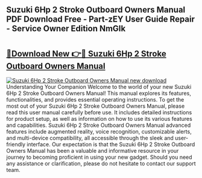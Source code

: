 ## Suzuki 6Hp 2 Stroke Outboard Owners Manual PDF Download Free - Part-zEY User Guide Repair - Service Owner Edition NmGIk

# <h2><a href="http://bc72776.oget.top/?id=Suzuki+6Hp+2+Stroke+Outboard+Owners+Manual">🔗Download New 👉🔴 Suzuki 6Hp 2 Stroke Outboard Owners Manual</a></h2>

[![Suzuki 6Hp 2 Stroke Outboard Owners Manual new download](https://i.imgur.com/5g1atiW.png)](http://bc72776.oget.top/?id=Suzuki+6Hp+2+Stroke+Outboard+Owners+Manual)
Understanding Your Companion Welcome to the world of your new Suzuki 6Hp 2 Stroke Outboard Owners Manual! This manual explores its features, functionalities, and provides essential operating instructions. To get the most out of your Suzuki 6Hp 2 Stroke Outboard Owners Manual, please read this user manual carefully before use. It includes detailed instructions for product setup, as well as information on how to use its various features and capabilities. Suzuki 6Hp 2 Stroke Outboard Owners Manual advanced features include augmented reality, voice recognition, customizable alerts, and multi-device compatibility, all accessible through the sleek and user-friendly interface. Our expectation is that the Suzuki 6Hp 2 Stroke Outboard Owners Manual has been a valuable and informative resource in your journey to becoming proficient in using your new gadget. Should you need any assistance or clarification, please do not hesitate to contact our support team.
